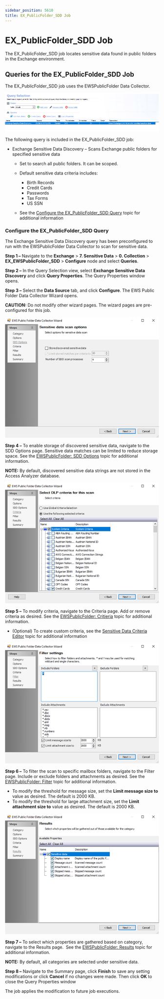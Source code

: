 ```yaml
---
sidebar_position: 5610
title: EX_PublicFolder_SDD Job
---
```


# EX\_PublicFolder\_SDD Job

The EX\_PublicFolder\_SDD job locates sensitive data found in public folders in the Exchange environment.

## Queries for the EX\_PublicFolder\_SDD Job

The EX\_PublicFolder\_SDD job uses the EWSPublicFolder Data Collector.

![Queries for the EX_PublicFolder_SDD Job](../../../../../../../../static/images/AccessAnalyzer_12.0/Content/Resources/Images/EnterpriseAuditor/Solutions/Exchange/SensitiveData/PublicFolderSDDQuery.png "Queries for the EX_PublicFolder_SDD Job")

The following query is included in the EX\_PublicFolder\_SDD job:

* Exchange Sensitive Data Discovery – Scans Exchange public folders for specified sensitive data

  * Set to search all public folders. It can be scoped.
  * Default sensitive data criteria includes:

    * Birth Records
    * Credit Cards
    * Passwords
    * Tax Forms
    * US SSN
  * See the [Configure the EX\_PublicFolder\_SDD Query](#Configure_EX_PublicFolder_SDD_Query "Configure the EX_PublicFolder_SDD Query") topic for additional information

### Configure the EX\_PublicFolder\_SDD Query

The Exchange Sensitive Data Discovery query has been preconfigured to run with the EWSPublicFolder Data Collector to scan for sensitive data.

**Step 1 –** Navigate to the **Exchange** > **7. Sensitive Data** > **0. Collection** > **EX\_EWSPublicFolder\_SDD** > **Configure** node and select **Queries**.

**Step 2 –** In the Query Selection view, select **Exchange Sensitive Data Discovery** and click **Query Properties**. The Query Properties window opens.

**Step 3 –** Select the **Data Source** tab, and click **Configure**. The EWS Public Folder Data Collector Wizard opens.

**CAUTION:** Do not modify other wizard pages. The wizard pages are pre-configured for this job.

![EWS Public Folder Data Collector Wizard SDD Options page](../../../../../../../../static/images/AccessAnalyzer_12.0/Content/Resources/Images/EnterpriseAuditor/Admin/DataCollector/EWSPublicFolder/SDDOptions.png "EWS Public Folder Data Collector Wizard SDD Options page")

**Step 4 –** To enable storage of discovered sensitive data, navigate to the SDD Options page. Sensitive data matches can be limited to reduce storage space. See the [EWSPublicFolder: SDD Options](../../../../Admin/DataCollector/EWSPublicFolder/SDDOptions "EWSPublicFolder: SDD Options") topic for additional information.

**NOTE:** By default, discovered sensitive data strings are not stored in the Access Analyzer database.

![EWS Public Folder Data Collector Wizard Criteria page](../../../../../../../../static/images/AccessAnalyzer_12.0/Content/Resources/Images/EnterpriseAuditor/Admin/DataCollector/EWSPublicFolder/Criteria.png "EWS Public Folder Data Collector Wizard Criteria page")

**Step 5 –** To modify criteria, navigate to the Criteria page. Add or remove criteria as desired. See the [EWSPublicFolder: Critieria](../../../../Admin/DataCollector/EWSPublicFolder/Critieria "EWSPublicFolder: Critieria") topic for additional information.

* (Optional) To create custom criteria, see the [Sensitive Data Criteria Editor](../../../../SensitiveDataDiscovery/CriteriaEditor/Overview "Sensitive Data Criteria Editor") topic for additional information

![EWS Public Folder Data Collector Wizard Filter Settings page](../../../../../../../../static/images/AccessAnalyzer_12.0/Content/Resources/Images/EnterpriseAuditor/Solutions/Exchange/SensitiveData/DCWizard/PublicFolderFilterSettings.png "EWS Public Folder Data Collector Wizard Filter Settings page")

**Step 6 –** To filter the scan to specific mailbox folders, navigate to the Filter page. Include or exclude folders and attachments as desired. See the [EWSPublicFolder: Filter](../../../../Admin/DataCollector/EWSPublicFolder/Filter "EWSPublicFolder: Filter") topic for additional information.

* To modify the threshold for message size, set the **Limit message size to** value as desired. The default is 2000 KB.
* To modify the threshold for large attachment size, set the **Limit attachment size to** value as desired. The default is 2000 KB.

![EWS Public Folder Data Collector Wizard Results page](../../../../../../../../static/images/AccessAnalyzer_12.0/Content/Resources/Images/EnterpriseAuditor/Solutions/Exchange/SensitiveData/DCWizard/PublicFolderResults.png "EWS Public Folder Data Collector Wizard Results page")

**Step 7 –** To select which properties are gathered based on category, navigate to the Results page.  See the [EWSPublicFolder: Results](../../../../Admin/DataCollector/EWSPublicFolder/Results "EWSPublicFolder: Results") topic for additional information.

**NOTE:** By default, all categories are selected under sensitive data.

**Step 8 –** Navigate to the Summary page, click **Finish** to save any setting modifications or click **Cancel** if no changes were made. Then click **OK** to close the Query Properties window

The job applies the modification to future job executions.